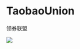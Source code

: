 # TaobaoUnion
领券联盟

[![](https://jitpack.io/v/Xiaopacai-xnld/TaobaoUnion.svg)](https://jitpack.io/#Xiaopacai-xnld/TaobaoUnion)
